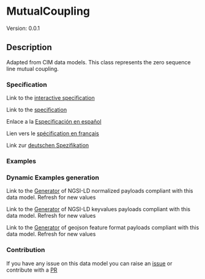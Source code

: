 # MutualCoupling
Version: 0.0.1

## Description 

Adapted from CIM data models. This class represents the zero sequence line mutual coupling.
### Specification

Link to the [interactive specification](https://swagger.lab.fiware.org/?url=https://smart-data-models.github.io/dataModel.EnergyCIM/MutualCoupling/swagger.yaml)

Link to the [specification](https://github.com/smart-data-models/dataModel.EnergyCIM/blob/master/MutualCoupling/doc/spec.md)

Enlace a la [Especificación en español](https://github.com/smart-data-models/dataModel.EnergyCIM/blob/master/MutualCoupling/doc/spec_ES.md)

Lien vers le [spécification en français](https://github.com/smart-data-models/dataModel.EnergyCIM/blob/master/MutualCoupling/doc/spec_FR.md)

Link zur [deutschen Spezifikation](https://github.com/smart-data-models/dataModel.EnergyCIM/blob/master/MutualCoupling/doc/spec_DE.md)
### Examples
### Dynamic Examples generation

Link to the [Generator](https://smartdatamodels.org/extra/ngsi-ld_generator.php?schemaUrl=https://raw.githubusercontent.com/smart-data-models/dataModel.EnergyCIM/master/MutualCoupling/schema.json&email=info@smartdatamodels.org) of NGSI-LD normalized payloads compliant with this data model. Refresh for new values

Link to the [Generator](https://smartdatamodels.org/extra/ngsi-ld_generator_keyvalues.php?schemaUrl=https://raw.githubusercontent.com/smart-data-models/dataModel.EnergyCIM/master/MutualCoupling/schema.json&email=info@smartdatamodels.org) of NGSI-LD keyvalues payloads compliant with this data model. Refresh for new values

Link to the [Generator](https://smartdatamodels.org/extra/geojson_features_generator.php?schemaUrl=https://raw.githubusercontent.com/smart-data-models/dataModel.EnergyCIM/master/MutualCoupling/schema.json&email=info@smartdatamodels.org) of geojson feature format payloads compliant with this data model. Refresh for new values
### Contribution

 If you have any issue on this data model you can raise an [issue](https://github.com/smart-data-models/dataModel.EnergyCIM/issues)  or contribute with a [PR](https://github.com/smart-data-models/dataModel.EnergyCIM/pulls)